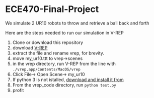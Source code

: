 # ECE470-Final-Project
We simulate 2 UR10 robots to throw and retrieve a ball back and forth

Here are the steps needed to run our simulation in V-REP
1. Clone or download this repository
1. download [V-REP](http://coppeliarobotics.com/files/V-REP_PRO_EDU_V3_4_0_Mac.zip)
2. extract the file and rename vrep, for brevity.
3. move my_ur10.ttt to vrep->scenes
3. in the vrep directory, run V-REP from the line with `./vrep.app/Contents/MacOS/vrep`
4. Click File-> Open Scene-> my_ur10
5. If python 3 is not istalled, [download and install it from](https://www.anaconda.com)
5. From the vrep_code directory, run `python test.py`
6. profit
